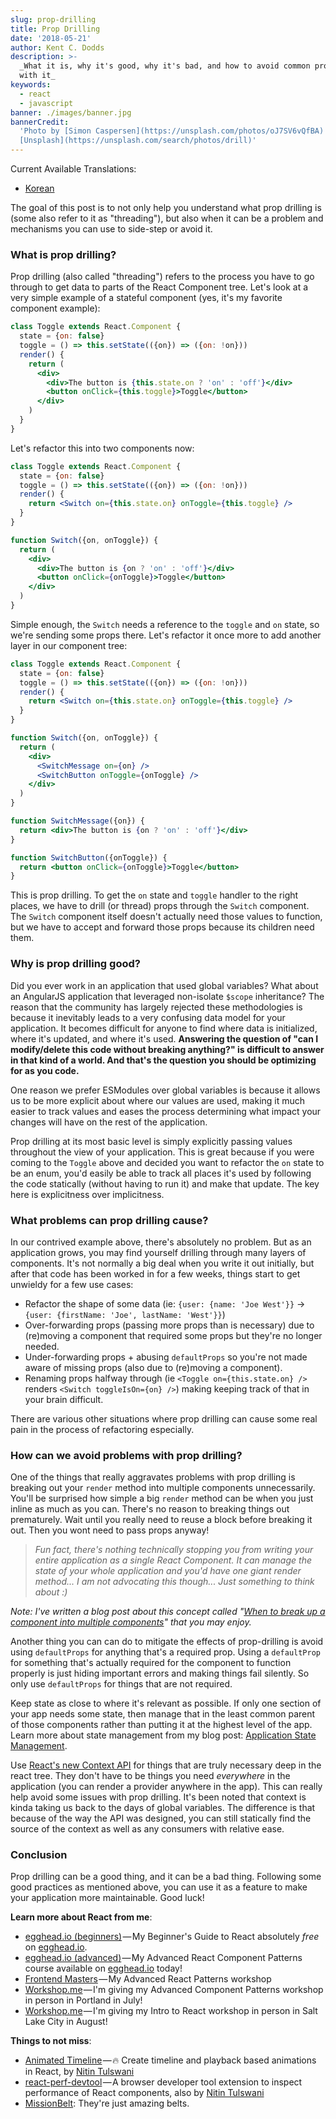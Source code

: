```yaml
---
slug: prop-drilling
title: Prop Drilling
date: '2018-05-21'
author: Kent C. Dodds
description: >-
  _What it is, why it's good, why it's bad, and how to avoid common problems
  with it_
keywords:
  - react
  - javascript
banner: ./images/banner.jpg
bannerCredit:
  'Photo by [Simon Caspersen](https://unsplash.com/photos/oJ7SV6vQfBA) on
  [Unsplash](https://unsplash.com/search/photos/drill)'
---
```


Current Available Translations:

- [Korean](https://edykim.com/ko/post/prop-drilling/)

The goal of this post is to not only help you understand what prop drilling is
(some also refer to it as "threading"), but also when it can be a problem and
mechanisms you can use to side-step or avoid it.

### What is prop drilling?

Prop drilling (also called "threading") refers to the process you have to go
through to get data to parts of the React Component tree. Let's look at a very
simple example of a stateful component (yes, it's my favorite component
example):

```jsx
class Toggle extends React.Component {
  state = {on: false}
  toggle = () => this.setState(({on}) => ({on: !on}))
  render() {
    return (
      <div>
        <div>The button is {this.state.on ? 'on' : 'off'}</div>
        <button onClick={this.toggle}>Toggle</button>
      </div>
    )
  }
}
```

Let's refactor this into two components now:

```jsx
class Toggle extends React.Component {
  state = {on: false}
  toggle = () => this.setState(({on}) => ({on: !on}))
  render() {
    return <Switch on={this.state.on} onToggle={this.toggle} />
  }
}

function Switch({on, onToggle}) {
  return (
    <div>
      <div>The button is {on ? 'on' : 'off'}</div>
      <button onClick={onToggle}>Toggle</button>
    </div>
  )
}
```

Simple enough, the `Switch` needs a reference to the `toggle` and `on` state, so
we're sending some props there. Let's refactor it once more to add another layer
in our component tree:

```jsx
class Toggle extends React.Component {
  state = {on: false}
  toggle = () => this.setState(({on}) => ({on: !on}))
  render() {
    return <Switch on={this.state.on} onToggle={this.toggle} />
  }
}

function Switch({on, onToggle}) {
  return (
    <div>
      <SwitchMessage on={on} />
      <SwitchButton onToggle={onToggle} />
    </div>
  )
}

function SwitchMessage({on}) {
  return <div>The button is {on ? 'on' : 'off'}</div>
}

function SwitchButton({onToggle}) {
  return <button onClick={onToggle}>Toggle</button>
}
```

This is prop drilling. To get the `on` state and `toggle` handler to the right
places, we have to drill (or thread) props through the `Switch` component. The
`Switch` component itself doesn't actually need those values to function, but we
have to accept and forward those props because its children need them.

### Why is prop drilling good?

Did you ever work in an application that used global variables? What about an
AngularJS application that leveraged non-isolate `$scope` inheritance? The
reason that the community has largely rejected these methodologies is because it
inevitably leads to a very confusing data model for your application. It becomes
difficult for anyone to find where data is initialized, where it's updated, and
where it's used. **Answering the question of "can I modify/delete this code
without breaking anything?" is difficult to answer in that kind of a world. And
that's the question you should be optimizing for as you code.**

One reason we prefer ESModules over global variables is because it allows us to
be more explicit about where our values are used, making it much easier to track
values and eases the process determining what impact your changes will have on
the rest of the application.

Prop drilling at its most basic level is simply explicitly passing values
throughout the view of your application. This is great because if you were
coming to the `Toggle` above and decided you want to refactor the `on` state to
be an enum, you'd easily be able to track all places it's used by following the
code statically (without having to run it) and make that update. The key here is
explicitness over implicitness.

### What problems can prop drilling cause?

In our contrived example above, there's absolutely no problem. But as an
application grows, you may find yourself drilling through many layers of
components. It's not normally a big deal when you write it out initially, but
after that code has been worked in for a few weeks, things start to get unwieldy
for a few use cases:

- Refactor the shape of some data (ie: `{user: {name: 'Joe West'}}` -\>
  `{user: {firstName: 'Joe', lastName: 'West'}}`)
- Over-forwarding props (passing more props than is necessary) due to (re)moving
  a component that required some props but they're no longer needed.
- Under-forwarding props + abusing `defaultProps` so you're not made aware of
  missing props (also due to (re)moving a component).
- Renaming props halfway through (ie `<Toggle on={this.state.on} />` renders
  `<Switch toggleIsOn={on} />`) making keeping track of that in your brain
  difficult.

There are various other situations where prop drilling can cause some real pain
in the process of refactoring especially.

### How can we avoid problems with prop drilling?

One of the things that really aggravates problems with prop drilling is breaking
out your `render` method into multiple components unnecessarily. You'll be
surprised how simple a big `render` method can be when you just inline as much
as you can. There's no reason to breaking things out prematurely. Wait until you
really need to reuse a block before breaking it out. Then you wont need to pass
props anyway!

> _Fun fact, there's nothing technically stopping you from writing your entire
> application as a single React Component. It can manage the state of your whole
> application and you'd have one giant render method... I am not advocating this
> though... Just something to think about :)_

_Note: I've written a blog post about this concept called
"_[_When to break up a component into multiple components_](https://blog.kentcdodds.com/when-to-break-up-a-component-into-multiple-components-4ee75ab53bbc)_"
that you may enjoy._

Another thing you can can do to mitigate the effects of prop-drilling is avoid
using `defaultProps` for anything that's a required prop. Using a `defaultProp`
for something that's actually required for the component to function properly is
just hiding important errors and making things fail silently. So only use
`defaultProps` for things that are not required.

Keep state as close to where it's relevant as possible. If only one section of
your app needs some state, then manage that in the least common parent of those
components rather than putting it at the highest level of the app. Learn more
about state management from my blog post:
[Application State Management](https://blog.kentcdodds.com/application-state-management-66de608ccb24).

Use
[React's new Context API](https://blog.kentcdodds.com/migrating-to-reacts-new-context-api-b15dc7a31ea0)
for things that are truly necessary deep in the react tree. They don't have to
be things you need _everywhere_ in the application (you can render a provider
anywhere in the app). This can really help avoid some issues with prop drilling.
It's been noted that context is kinda taking us back to the days of global
variables. The difference is that because of the way the API was designed, you
can still statically find the source of the context as well as any consumers
with relative ease.

### Conclusion

Prop drilling can be a good thing, and it can be a bad thing. Following some
good practices as mentioned above, you can use it as a feature to make your
application more maintainable. Good luck!

**Learn more about React from me**:

- [egghead.io (beginners)](http://kcd.im/beginner-react) — My Beginner's Guide
  to React absolutely _free_ on [egghead.io](http://egghead.io/).
- [egghead.io (advanced)](http://kcd.im/advanced-react) — My Advanced React
  Component Patterns course available on [egghead.io](http://egghead.io/) today!
- [Frontend Masters](https://frontendmasters.com/courses/advanced-react-patterns/) — My
  Advanced React Patterns workshop
- [Workshop.me](https://workshop.me/2018-07-advanced-react?a=kent) — I'm giving
  my Advanced Component Patterns workshop in person in Portland in July!
- [Workshop.me](https://workshop.me/2018-08-react-intro?a=kent) — I'm giving my
  Intro to React workshop in person in Salt Lake City in August!

**Things to not miss**:

- [Animated Timeline](https://github.com/nitin42/Animated-Timeline) — 🔥 Create
  timeline and playback based animations in React, by
  [Nitin Tulswani](https://medium.com/u/9a54dad11779)
- [react-perf-devtool](https://github.com/nitin42/react-perf-devtool) — A
  browser developer tool extension to inspect performance of React components,
  also by [Nitin Tulswani](https://medium.com/u/9a54dad11779)
- [MissionBelt](https://missionbelt.com/): They're just amazing belts.

